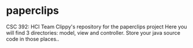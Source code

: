 # paperclips
CSC 392: HCI Team Clippy's repository for the paperclips project
Here you will find 3 directories: model, view and controller. Store
your java source code in those places..
